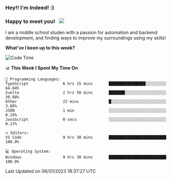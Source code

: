 ### Hey!! I'm Indeed! :) 

### Happy to meet you! &nbsp; ![](https://visitor-badge.glitch.me/badge?page_id=Indeedornot.Indeedornot)

I am a middle school studen with a passion for automation and backend development, and finding ways to improve my surroundings using my skills!

**What've I been up to this week?** 

<!--START_SECTION:waka-->
![Code Time](http://img.shields.io/badge/Code%20Time-826%20hrs%2023%20mins-blue)

📊 **This Week I Spent My Time On** 

```text
💬 Programming Languages: 
TypeScript               6 hrs 15 mins       ████████████████░░░░░░░░░   64.84% 
Svelte                   2 hrs 58 mins       ███████░░░░░░░░░░░░░░░░░░   30.88% 
Other                    22 mins             █░░░░░░░░░░░░░░░░░░░░░░░░   3.88% 
JSON                     1 min               ░░░░░░░░░░░░░░░░░░░░░░░░░   0.19% 
JavaScript               0 secs              ░░░░░░░░░░░░░░░░░░░░░░░░░   0.17%

🔥 Editors: 
VS Code                  9 hrs 38 mins       █████████████████████████   100.0%

💻 Operating System: 
Windows                  9 hrs 38 mins       █████████████████████████   100.0%

```


 Last Updated on 06/01/2023 18:37:27 UTC
<!--END_SECTION:waka-->
